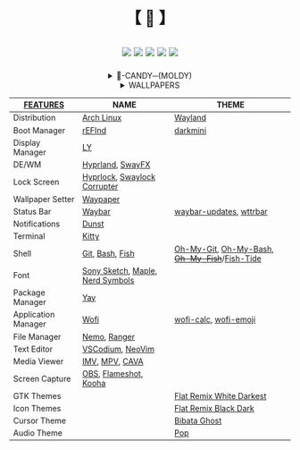 <div align="center"><h1>

  【 🍚 】
</h1><h2>

  [![](https://img.shields.io/github/last-commit/f7yyy/dotfiles?&style=for-the-badge&color=DDDDDD&logoColor=DDDDDD&labelColor=222222)](https://github.com/F7YYY/dotfiles/activity)
  [![](https://img.shields.io/github/repo-size/f7yyy/dotfiles?style=for-the-badge&logo=googledrive&label=SIZE&color=DDDDDD&logoColor=DDDDDD&labelColor=333333)](https://github.com/f7yyy/dotfiles)
  [![](https://img.shields.io/github/stars/f7yyy/dotfiles?style=for-the-badge&logo=andela&color=DDDDDD&logoColor=DDDDDD&labelColor=333333)](https://youtu.be/dQw4w9WgXcQ?si=mAbUCyPRQY2MODCu)
  [![](https://img.shields.io/badge/issues-brain-green/f7yyy/dotfiles?style=for-the-badge&color=DDDDDD&logoColor=DDDDDD&labelColor=333333)](https://avatars.githubusercontent.com/u/38305613?v=4)
  [![](https://img.shields.io/github/license/f7yyy/dotfiles?style=for-the-badge&logo=GITHUB&color=DDDDDD&logoColor=DDDDDD&labelColor=333333)](LICENSE)
</h2></a><details><summary>👀-CANDY─(MOLDY)</summary>

  <img src="Pictures/Screenshots/.1.png">
  <img src="Pictures/Screenshots/.2.png">
  <img src="Pictures/Screenshots/.3.png">
  <img src="Pictures/Screenshots/.4.png">
  ───THE_DEEPER_YOU_LOOK_THE_MORE_YOU_FIND───
</details><details><summary>WALLPAPERS</summary>

  - [Ramen Great Wave off Kanagawa](https://moewalls.com/abstract/ramen-great-wave-off-kanagawa-live-wallpaper)
  - [The Great Wave off Kanagawa](https://moewalls.com/abstract/the-great-wave-off-kanagawa-live-wallpaper)
  - [Autumn Tree - Ghost of Tsushima](https://moewalls.com/games/autumn-tree-ghost-of-tsushima-live-wallpaper)
  - [Crimson Sun](https://moewalls.com/abstract/crimson-sun-live-wallpaper)
  - [No File - Ruiner](https://moewalls.com/sci-fi/no-file-ruiner-live-wallpaper)
  - [[LY] Pepe Matrix](https://moewalls.com/others/pepe-matrix-live-wallpaper)
  - [=> MP4 -> GIF <=](https://cloudconvert.com/mp4-to-gif)
</details>

| [FEATURES](.config/PACKAGES) | NAME | THEME |
|-----------------------|-------------|-------|
| Distribution          | [Arch Linux](https://github.com/archlinux)    |    [Wayland](https://arewewaylandyet.com/)
| Boot Manager          | [rEFInd](https://www.rodsbooks.com/refind)    |    [darkmini](https://github.com/LightAir/darkmini)
| Display Manager       | [LY](https://github.com/fairyglade/ly)
| DE/WM                 | [Hyprland](https://github.com/hyprwm/Hyprland), [SwayFX](https://github.com/WillPower3309/swayfx)
| Lock Screen           | [Hyprlock](https://github.com/hyprwm/hyprlock), [Swaylock Corrupter](https://github.com/r00tman/corrupter)
| Wallpaper Setter      | [Waypaper](https://github.com/anufrievroman/waypaper)
| Status Bar            | [Waybar](https://github.com/Alexays/Waybar)    |  [waybar-updates](https://github.com/L11R/waybar-updates), [wttrbar](https://github.com/bjesus/wttrbar)
| Notifications         | [Dunst](https://github.com/dunst-project/dunst)
| Terminal              | [Kitty](https://github.com/kovidgoyal/kitty)
| Shell                 | [Git](https://github.com/git), [Bash](https://git.savannah.gnu.org/cgit/bash.git), [Fish](https://github.com/fish-shell/fish-shell)    |    [Oh-My-Git](https://github.com/arialdomartini/oh-my-git), [Oh-My-Bash](https://github.com/ohmybash/oh-my-bash), ~~[Oh-My-Fish](https://github.com/oh-my-fish/oh-my-fish)~~/[Fish-Tide](https://github.com/IlanCosman/tide)
| Font                  | [Sony Sketch](http://www.ffonts.net/Sony-Sketch-EF.font), [Maple](https://github.com/subframe7536/maple-font), [Nerd Symbols](https://github.com/ryanoasis/nerd-fonts)
| Package Manager       | [Yay](https://github.com/Jguer/yay)
| Application Manager   | [Wofi](https://hg.sr.ht/~scoopta/wofi)    |   [wofi-calc](https://github.com/Zeioth/wofi-calc.git), [wofi-emoji](https://github.com/Zeioth/wofi-emoji)
| File Manager          | [Nemo](https://github.com/linuxmint/nemo), [Ranger](https://github.com/ranger/ranger)
| Text Editor           | [VSCodium](https://github.com/VSCodium/vscodium), [NeoVim](https://github.com/neovim/neovim)
| Media Viewer          | [IMV](https://sr.ht/~exec64/imv), [MPV](https://github.com/mpv-player/mpv), [CAVA](https://github.com/karlstav/cava)
| Screen Capture        | [OBS](https://github.com/obsproject/obs-studio), [Flameshot](https://github.com/flameshot-org/flameshot), [Kooha](https://github.com/SeaDve/Kooha)
| GTK Themes            |   |   [Flat Remix White Darkest](https://github.com/daniruiz/Flat-Remix-GTK)
| Icon Themes           |   |   [Flat Remix Black Dark](https://github.com/daniruiz/Flat-Remix-GTK)
| Cursor Theme          |   |   [Bibata Ghost](https://github.com/Silicasandwhich/Bibata_Cursor_Translucent.git)
| Audio Theme           |   |   [Pop](https://github.com/pop-os/gtk-theme)
</a></div>
